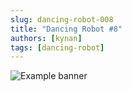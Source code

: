 ```yaml
---
slug: dancing-robot-008
title: "Dancing Robot #8"
authors: [kynan]
tags: [dancing-robot]
---
```


![Example banner](/img/stories/dancing-robot/008.png)
